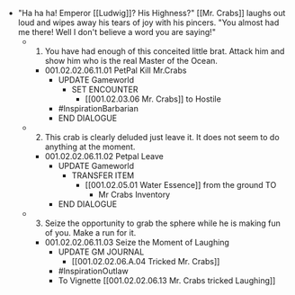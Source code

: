 - "Ha ha ha! Emperor [[Ludwig]]? His Highness?" [[Mr. Crabs]] laughs out loud and wipes away his tears of joy with his pincers. "You almost had me there! Well I don't believe a word you are saying!"
	- 1. You have had enough of this conceited little brat. Attack him and show him who is the real Master of the Ocean.
		- 001.02.02.06.11.01 PetPal Kill Mr.Crabs
			- UPDATE Gameworld
				- SET ENCOUNTER
					- [[001.02.03.06 Mr. Crabs]] to Hostile
			- #InspirationBarbarian
			- END DIALOGUE
	- 2. This crab is clearly deluded just leave it. It does not seem to do anything at the moment.
		- 001.02.02.06.11.02 Petpal Leave
			- UPDATE Gameworld
				- TRANSFER ITEM
					- [[001.02.05.01 Water Essence]] from the ground TO
						- Mr Crabs Inventory
			- END DIALOGUE
	- 3. Seize the opportunity to grab the sphere while he is making fun of you. Make a run for it.
		- 001.02.02.06.11.03 Seize the Moment of Laughing
			- UPDATE GM JOURNAL
				- [[001.02.02.06.A.04 Tricked Mr. Crabs]]
			- #InspirationOutlaw
			- To Vignette [[001.02.02.06.13 Mr. Crabs tricked Laughing]]